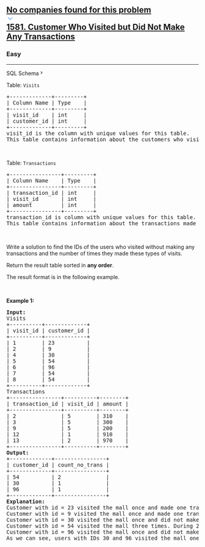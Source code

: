 <h2><a href="https://leetcode.com/problems/customer-who-visited-but-did-not-make-any-transactions/"><div id="big-omega-company-tags"><div id="big-omega-topbar"><div class="companyTagsContainer" style="overflow-x: scroll; flex-wrap: nowrap;"><div class="companyTagsContainer--tag">No companies found for this problem</div></div><div class="companyTagsContainer--chevron"><div><svg version="1.1" id="icon" xmlns="http://www.w3.org/2000/svg" xmlns:xlink="http://www.w3.org/1999/xlink" x="0px" y="0px" viewBox="0 0 32 32" fill="#4087F1" xml:space="preserve" style="width: 20px;"><polygon points="16,22 6,12 7.4,10.6 16,19.2 24.6,10.6 26,12 "></polygon><rect id="_x3C_Transparent_Rectangle_x3E_" class="st0" fill="none" width="32" height="32"></rect></svg></div></div></div></div>1581. Customer Who Visited but Did Not Make Any Transactions</a></h2><h3>Easy</h3><hr><div class="sql-schema-wrapper__3VBi"><a class="sql-schema-link__3cEg">SQL Schema<svg viewBox="0 0 24 24" width="1em" height="1em" class="icon__1Md2"><path fill-rule="evenodd" d="M10 6L8.59 7.41 13.17 12l-4.58 4.59L10 18l6-6z"></path></svg></a></div><div><p>Table: <code>Visits</code></p>

<pre>+-------------+---------+
| Column Name | Type    |
+-------------+---------+
| visit_id    | int     |
| customer_id | int     |
+-------------+---------+
visit_id is the column with unique values for this table.
This table contains information about the customers who visited the mall.
</pre>

<p>&nbsp;</p>

<p>Table: <code>Transactions</code></p>

<pre>+----------------+---------+
| Column Name    | Type    |
+----------------+---------+
| transaction_id | int     |
| visit_id       | int     |
| amount         | int     |
+----------------+---------+
transaction_id is column with unique values for this table.
This table contains information about the transactions made during the visit_id.
</pre>

<p>&nbsp;</p>

<p>Write a&nbsp;solution to find the IDs of the users who visited without making any transactions and the number of times they made these types of visits.</p>

<p>Return the result table sorted in <strong>any order</strong>.</p>

<p>The&nbsp;result format is in the following example.</p>

<p>&nbsp;</p>
<p><strong class="example">Example 1:</strong></p>

<pre><strong>Input:</strong> 
Visits
+----------+-------------+
| visit_id | customer_id |
+----------+-------------+
| 1        | 23          |
| 2        | 9           |
| 4        | 30          |
| 5        | 54          |
| 6        | 96          |
| 7        | 54          |
| 8        | 54          |
+----------+-------------+
Transactions
+----------------+----------+--------+
| transaction_id | visit_id | amount |
+----------------+----------+--------+
| 2              | 5        | 310    |
| 3              | 5        | 300    |
| 9              | 5        | 200    |
| 12             | 1        | 910    |
| 13             | 2        | 970    |
+----------------+----------+--------+
<strong>Output:</strong> 
+-------------+----------------+
| customer_id | count_no_trans |
+-------------+----------------+
| 54          | 2              |
| 30          | 1              |
| 96          | 1              |
+-------------+----------------+
<strong>Explanation:</strong> 
Customer with id = 23 visited the mall once and made one transaction during the visit with id = 12.
Customer with id = 9 visited the mall once and made one transaction during the visit with id = 13.
Customer with id = 30 visited the mall once and did not make any transactions.
Customer with id = 54 visited the mall three times. During 2 visits they did not make any transactions, and during one visit they made 3 transactions.
Customer with id = 96 visited the mall once and did not make any transactions.
As we can see, users with IDs 30 and 96 visited the mall one time without making any transactions. Also, user 54 visited the mall twice and did not make any transactions.
</pre>
</div>
